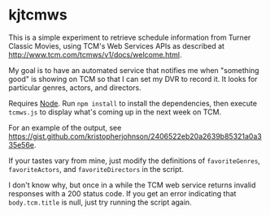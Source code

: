 kjtcmws
=======

This is a simple experiment to retrieve schedule information from Turner
Classic Movies, using TCM's Web Services APIs as described at
<http://www.tcm.com/tcmws/v1/docs/welcome.html>.

My goal is to have an automated service that notifies me when "something good"
is showing on TCM so that I can set my DVR to record it.  It looks for
particular genres, actors, and directors.

Requires [Node](http://nodejs.org).  Run `npm install` to install the
dependencies, then execute `tcmws.js` to display what's coming up in the next
week on TCM.

For an example of the output, see <https://gist.github.com/kristopherjohnson/2406522eb20a2639b85321a0a335e56e>.

If your tastes vary from mine, just modify the definitions of `favoriteGenres`,
`favoriteActors`, and `favoriteDirectors` in the script.

I don't know why, but once in a while the TCM web service returns invalid
responses with a 200 status code.  If you get an error indicating that
`body.tcm.title` is null, just try running the script again.

